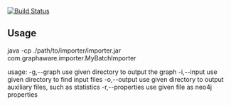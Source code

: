 [![Build Status](https://travis-ci.org/graphaware/neo4j-importer.png)](https://travis-ci.org/graphaware/neo4j-importer)

Usage
-----

java -cp ./path/to/importer/importer.jar com.graphaware.importer.MyBatchImporter

usage:
 -g,--graph <arg>        use given directory to output the graph
 -i,--input <arg>        use given directory to find input files
 -o,--output <arg>       use given directory to output auxiliary files, such as statistics
 -r,--properties <arg>   use given file as neo4j properties

